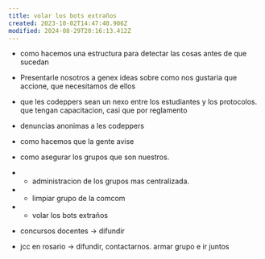 ```yaml
---
title: volar los bots extraños
created: 2023-10-02T14:47:40.906Z
modified: 2024-08-29T20:16:13.412Z
---
```


+ como hacemos una estructura para detectar las cosas antes de que sucedan
+ Presentarle nosotros a genex ideas sobre como nos gustaria que 	accione, que necesitamos de ellos
+ que les codeppers sean un nexo entre los estudiantes y los protocolos. que tengan capacitacion, casi que por reglamento
+ denuncias anonimas a les codeppers
+ como hacemos que la gente avise
+ como asegurar los grupos que son nuestros.
+ + administracion de los grupos mas centralizada.
+ + limpiar grupo de la comcom
+ + volar los bots extraños


+ concursos docentes -> difundir
+ jcc en rosario -> difundir, contactarnos. armar grupo e ir juntos


